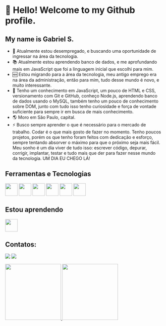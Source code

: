 # 👋 Hello! Welcome to my Github profile.
## My name is Gabriel S.

- 💼 Atualmente estou desempregado, e buscando uma oportunidade de ingressar na área da tecnologia.
- 📚 Atualmente estou aprendendo banco de dados, e me aprofundando mais em JavaScript que foi a linguagem inicial que escolhi para mim.
- 🆕 Estou migrando para a área da tecnologia, meu antigo emprego era na área da administração, então para mim, tudo desse mundo é novo, e muito interessante.
- 📖 Tenho um conhecimento em JavaScript, um pouco de HTML e CSS, versionamento com Git e GitHub, conheço Node.js, aprendendo banco de dados usando o MySQL, também tenho um pouco de conhecimento sobre DOM, junto com tudo isso tenho curiosidade e força de vontade suficiente para sempre ir em busca de mais conhecimento.
- 🌎 Moro em São Paulo, capital. 
- ⚡ Busco sempre aprender o que é necessário para o mercado de trabalho. Codar é o que mais gosto de fazer no momento. Tenho poucos projetos, porém os que tenho foram feitos com dedicação e esforço, sempre tentando absorver o máximo para que o próximo seja mais fácil. Meu sonho é um dia viver de tudo isso: escrever código, depurar, corrigir, implantar, testar e tudo mais que der para fazer nesse mundo da tecnologia. UM DIA EU CHEGO LÁ!


## Ferramentas e Tecnologias
<img loading="lazy" src="https://cdn.jsdelivr.net/gh/devicons/devicon@latest/icons/git/git-original.svg" width="40" height="40"/> <img loading="lazy" src="https://cdn.jsdelivr.net/gh/devicons/devicon@latest/icons/github/github-original-wordmark.svg" width="40" height="40"/> <img loading="lazy" src="https://cdn.jsdelivr.net/gh/devicons/devicon@latest/icons/javascript/javascript-original.svg" width="40" height="40"/> <img loading="lazy" src="https://cdn.jsdelivr.net/gh/devicons/devicon@latest/icons/html5/html5-original.svg" width="40" height="40"/> <img loading="lazy" src="https://cdn.jsdelivr.net/gh/devicons/devicon@latest/icons/css3/css3-original.svg" width="40" height="40"/> <img loading="lazy" src="https://cdn.jsdelivr.net/gh/devicons/devicon@latest/icons/nodejs/nodejs-original-wordmark.svg" width="40" height="40"/>


## Estou aprendendo
<img loading="lazy" src="https://cdn.jsdelivr.net/gh/devicons/devicon@latest/icons/mysql/mysql-original.svg" width="40" height="40"/>


## Contatos:
<div>

<a href = "mailto:gsg.gabrielsilva96@gmail.com"><img loading="lazy" src="https://img.shields.io/badge/Gmail-D14836?style=for-the-badge&logo=gmail&logoColor=white" target="_blank"></a>
<a href="https://www.linkedin.com/in/gabriel-silva-gomes-b3a944264/" target="_blank"><img loading="lazy" src="https://img.shields.io/badge/-LinkedIn-%230077B5?style=for-the-badge&logo=linkedin&logoColor=white" target="_blank"></a>   
</div>

<div>
<a href="https://github.com/GabrielSilvaG">
<img loading="lazy" height="180em" src="https://github-readme-stats.vercel.app/api/top-langs/?username=GabrielSilvaG&layout=compact&langs_count=7&theme=dracula"/>
<img loading="lazy" height="180em" src="https://github-readme-stats.vercel.app/api?username=GabrielSilvaG&show_icons=true&theme=dracula&include_all_commits=true&count_private=true"/>
</div>
          

          
          
          
          

<!--
**GabrielSilvaG/GabrielSilvaG** is a ✨ _special_ ✨ repository because its `README.md` (this file) appears on your GitHub profile.

Here are some ideas to get you started:

- 🔭 I’m currently working on ...
- 🌱 I’m currently learning ...
- 👯 I’m looking to collaborate on ...
- 🤔 I’m looking for help with ...
- 💬 Ask me about ...
- 📫 How to reach me: ...
- 😄 Pronouns: ...
- ⚡ Fun fact: ...
-->
